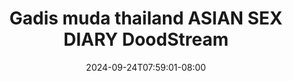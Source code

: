 --- 
title: "Gadis muda thailand ASIAN SEX DIARY  DoodStream"
description: "download bokep Gadis muda thailand ASIAN SEX DIARY  DoodStream twitter   terbaru"
date: 2024-09-24T07:59:01-08:00
file_code: "igeol7ds1us6"
draft: false
cover: "hqy9gwh0mbuxigfs.jpg"
tags: ["Gadis", "muda", "thailand", "ASIAN", "SEX", "DIARY", "DoodStream", "bokep-indo", "bokep-viral", "bokep-ig"]
length: 3185
fld_id: "1483175"
foldername: "Asian s3x diary Thailand"
categories: ["Asian s3x diary Thailand"]
views: 0
---